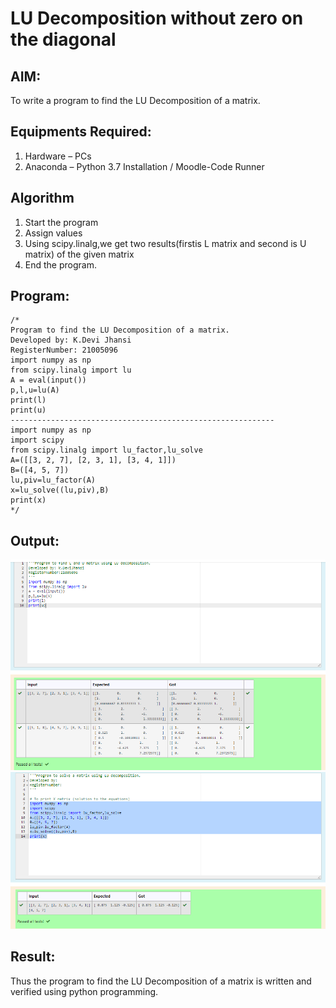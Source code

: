 # LU Decomposition without zero on the diagonal

## AIM:
To write a program to find the LU Decomposition of a matrix.

## Equipments Required:
1. Hardware – PCs
2. Anaconda – Python 3.7 Installation / Moodle-Code Runner

## Algorithm
1. Start the program
2. Assign values
3. Using scipy.linalg,we get two results(firstis L matrix and second is U matrix) of the given matrix
4. End the program.

## Program:
```
/*
Program to find the LU Decomposition of a matrix.
Developed by: K.Devi Jhansi
RegisterNumber: 21005096
import numpy as np
from scipy.linalg import lu
A = eval(input())
p,l,u=lu(A)
print(l)
print(u)
-----------------------------------------------------------
import numpy as np
import scipy
from scipy.linalg import lu_factor,lu_solve
A=([[3, 2, 7], [2, 3, 1], [3, 4, 1]])
B=([4, 5, 7])
lu,piv=lu_factor(A)
x=lu_solve((lu,piv),B)
print(x)
*/
```

## Output:
![LU Decomposition](LUdecomposition1output.PNG)
![LU Decomposition](LUdecoposition2output.PNG)

## Result:
Thus the program to find the LU Decomposition of a matrix is written and verified using python programming.

